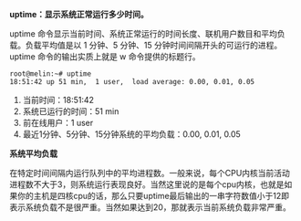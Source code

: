 **uptime：显示系统正常运行多少时间。**

uptime 命令显示当前时间、系统正常运行的时间长度、联机用户数目和平均负载。负载平均值是以 1 分钟、5 分钟、15 分钟时间间隔开头的可运行的进程。uptime 命令的输出实质上就是 w 命令提供的标题行。

    root@melin:~# uptime
 	18:51:42 up 51 min,  1 user,  load average: 0.00, 0.01, 0.05

1. 当前时间：18:51:42
2. 系统已运行的时间：51 min
3. 前在线用户：1 user
4. 最近1分钟、5分钟、15分钟系统的平均负载：0.00, 0.01, 0.05

**系统平均负载**

在特定时间间隔内运行队列中的平均进程数。一般来说，每个CPU内核当前活动进程数不大于3，则系统运行表现良好。当然这里说的是每个cpu内核，也就是如果你的主机是四核cpu的话，那么只要uptime最后输出的一串字符数值小于12即表示系统负载不是很严重。当然如果达到20，那就表示当前系统负载非常严重。
